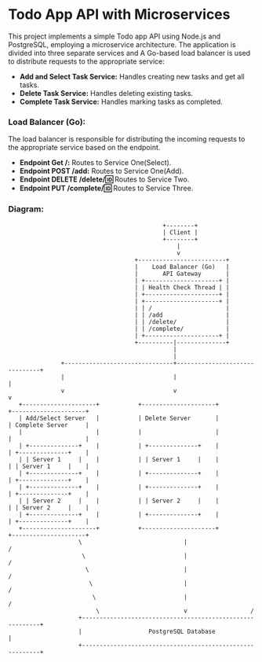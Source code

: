 # Todo App API with Microservices
This project implements a simple Todo app API using Node.js and PostgreSQL, employing a microservice architecture. The application is divided into three separate services and A Go-based load balancer is used to distribute requests to the appropriate service:

- **Add and Select Task Service:** Handles creating new tasks and get all tasks.
- **Delete Task Service:** Handles deleting existing tasks.
- **Complete Task Service:** Handles marking tasks as completed.

### Load Balancer (Go): 
The load balancer is responsible for distributing the incoming requests to the appropriate service based on the endpoint.

- **Endpoint Get /:** Routes to Service One(Select).
- **Endpoint POST /add:** Routes to Service One(Add).
- **Endpoint DELETE /delete/:id:** Routes to Service Two.
- **Endpoint PUT /complete/:id:** Routes to Service Three.

### Diagram:
````
                                            +--------+
                                            | Client |
                                            +--------+
                                                |
                                                v
                                    +-------------------------+
                                    |    Load Balancer (Go)   |
                                    |       API Gateway       |
                                    | +---------------------+ |
                                    | | Health Check Thread | |
                                    | +---------------------+ |
                                    | +---------------------+ |
                                    | | /                     |
                                    | | /add                  |
                                    | | /delete/              |
                                    | | /complete/            |
                                    | +---------------------+ |
                                    +----------|--------------+
                                               |
                                               |
               +-------------------------------+-------------------------------+
               |                               |                               |
               v                               v                               v
   +---------------------+           +---------------------+           +---------------------+
   | Add/Select Server   |           | Delete Server       |           | Complete Server     |
   |                     |           |                     |           |                     |
   | +--------------+    |           | +--------------+    |           | +--------------+    |
   | | Server 1     |    |           | | Server 1     |    |           | | Server 1     |    |
   | +--------------+    |           | +--------------+    |           | +--------------+    |
   | +--------------+    |           | +--------------+    |           | +--------------+    |
   | | Server 2     |    |           | | Server 2     |    |           | | Server 2     |    |
   | +--------------+    |           | +--------------+    |           | +--------------+    |
   +---------------------+           +---------------------+           +---------------------+
                    \                             |                       /
                     \                            |                      /
                      \                           |                     /
                       \                          |                    /
                        \                         |                   /
                         \                        v                  /
                    +----------------------------------------------------------+
                    |                   PostgreSQL Database                    |
                    +----------------------------------------------------------+


````